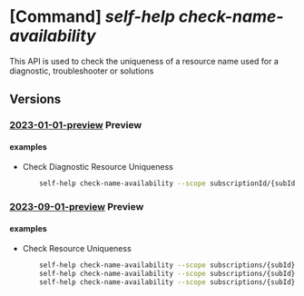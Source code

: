 # [Command] _self-help check-name-availability_

This API is used to check the uniqueness of a resource name used for a diagnostic, troubleshooter or solutions

## Versions

### [2023-01-01-preview](/Resources/mgmt-plane/L3tzY29wZX0vcHJvdmlkZXJzL21pY3Jvc29mdC5oZWxwL2NoZWNrbmFtZWF2YWlsYWJpbGl0eQ==/2023-01-01-preview.xml) **Preview**

<!-- mgmt-plane /{scope}/providers/microsoft.help/checknameavailability 2023-01-01-preview -->

#### examples

- Check Diagnostic Resource Uniqueness
    ```bash
        self-help check-name-availability --scope subscriptionId/{subId} --name {diagnostic-name} --type 'Microsoft.Help/diagnostics'
    ```

### [2023-09-01-preview](/Resources/mgmt-plane/L3tzY29wZX0vcHJvdmlkZXJzL21pY3Jvc29mdC5oZWxwL2NoZWNrbmFtZWF2YWlsYWJpbGl0eQ==/2023-09-01-preview.xml) **Preview**

<!-- mgmt-plane /{scope}/providers/microsoft.help/checknameavailability 2023-09-01-preview -->

#### examples

- Check Resource Uniqueness
    ```bash
        self-help check-name-availability --scope subscriptions/{subId} --name {diagnostic-name} --type 'Microsoft.Help/diagnostics'
        self-help check-name-availability --scope subscriptions/{subId} --name {solution-name} --type 'Microsoft.Help/solutions'
        self-help check-name-availability --scope subscriptions/{subId} --name {troubleshooter-name} --type 'Microsoft.Help/troubleshooters'
    ```
